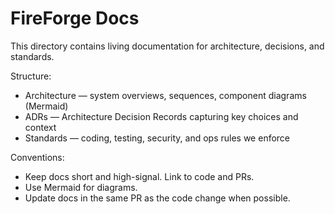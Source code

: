 # FireForge Docs

This directory contains living documentation for architecture, decisions, and standards.

Structure:
- Architecture — system overviews, sequences, component diagrams (Mermaid)
- ADRs — Architecture Decision Records capturing key choices and context
- Standards — coding, testing, security, and ops rules we enforce

Conventions:
- Keep docs short and high-signal. Link to code and PRs.
- Use Mermaid for diagrams.
- Update docs in the same PR as the code change when possible.
